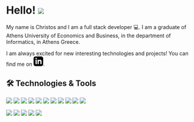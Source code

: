 # Hello! <img src="https://raw.githubusercontent.com/MartinHeinz/MartinHeinz/master/wave.gif" width="30px">

My name is Christos and I am a full stack developer 💻. I am a graduate of Athens University of Economics and Business, in the department of Informatics, in Athens Greece. 

I am always excited for new interesting technologies and projects! You can find me on [![LinkedIn][3.1]][3].

🛠️ **Technologies & Tools**
---
![](https://img.shields.io/badge/Code-Python-informational?style=flat&logo=python&logoColor=white&color=2bbc8a)
![](https://img.shields.io/badge/Code-JavaScript-informational?style=flat&logo=javascript&logoColor=white&color=2bbc8a)
![](https://img.shields.io/badge/Code-Java-informational?style=flat&logo=java&logoColor=white&color=2bbc8a)
![](https://img.shields.io/badge/Code-React-informational?style=flat&logo=react&logoColor=white&color=2bbc8a)
![](https://img.shields.io/badge/Code-React_native-informational?style=flat&logo=react&logoColor=white&color=2bbc8a)
![](https://img.shields.io/badge/Code-Vue-informational?style=flat&logo=vue.js&logoColor=white&color=2bbc8a)
![](https://img.shields.io/badge/Code-Nuxt-informational?style=flat&logo=nuxt.js&logoColor=white&color=2bbc8a)
![](https://img.shields.io/badge/Code-Flask-informational?style=flat&logo=flask&logoColor=white&color=2bbc8a)
![](https://img.shields.io/badge/Code-Android_native-informational?style=flat&logo=android&logoColor=white&color=2bbc8a)
![](https://img.shields.io/badge/Tool-Node-informational?style=flat&logo=node.js&logoColor=white&color=2bbc8a)
![](https://img.shields.io/badge/Tools-PostgreSQL-informational?style=flat&logo=postgresql&logoColor=white&color=2bbc8a)

![](https://img.shields.io/badge/Editor-IntelliJ_IDEA-informational?style=flat&logo=intellij-idea&logoColor=white&color=2bbc8a)
![](https://img.shields.io/badge/Editor-VS_code-informational?style=flat&logo=visual-studio-code&logoColor=white&color=2bbc8a)
![](https://img.shields.io/badge/Editor-Pycharm-informational?style=flat&logo=pycharm&logoColor=white&color=2bbc8a)
![](https://img.shields.io/badge/Editor-Web_Storm-informational?style=flat&logo=webstorm&logoColor=white&color=2bbc8a)
![](https://img.shields.io/badge/Editor-Android_Studio-informational?style=flat&logo=android-studio&logoColor=white&color=2bbc8a)

[3.1]: https://github.com/ChrisCharma/ChrisCharma/blob/main/iconmonstr-linkedin-3.svg 
[3]: https://www.linkedin.com/in/christos-charmantas-b5481a1b7/
